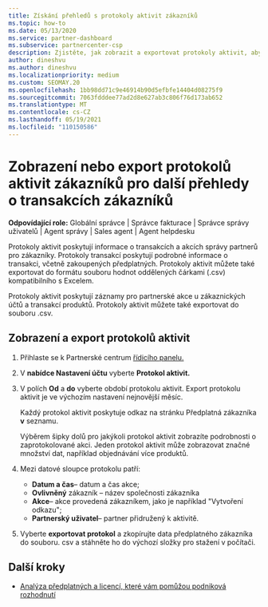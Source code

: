 ```yaml
---
title: Získání přehledů s protokoly aktivit zákazníků
ms.topic: how-to
ms.date: 05/13/2020
ms.service: partner-dashboard
ms.subservice: partnercenter-csp
description: Zjistěte, jak zobrazit a exportovat protokoly aktivit, abyste získali přehled o transakcích zákaznických účtů a dalších aktivitách správy partnerů souvisejících se zákazníkem.
author: dineshvu
ms.author: dineshvu
ms.localizationpriority: medium
ms.custom: SEOMAY.20
ms.openlocfilehash: 1bb98dd71c9e46914b90d5efbfe14404d08275f9
ms.sourcegitcommit: 7063fdddee77ad2d8e627ab3c806f76d173ab652
ms.translationtype: MT
ms.contentlocale: cs-CZ
ms.lasthandoff: 05/19/2021
ms.locfileid: "110150586"
---
```

# <a name="view-or-export-customer-activity-logs-for-more-insight-into-customer-transactions"></a>Zobrazení nebo export protokolů aktivit zákazníků pro další přehledy o transakcích zákazníků

**Odpovídající role:** Globální správce | Správce fakturace | Správce správy uživatelů | Agent správy | Sales agent | Agent helpdesku

Protokoly aktivit poskytují informace o transakcích a akcích správy partnerů pro zákazníky. Protokoly transakcí poskytují podrobné informace o transakci, včetně zakoupených předplatných. Protokoly aktivit můžete také exportovat do formátu souboru hodnot oddělených čárkami (.csv) kompatibilního s Excelem.

Protokoly aktivit poskytují záznamy pro partnerské akce u zákaznických účtů a transakcí produktů. Protokoly aktivit můžete také exportovat do souboru .csv.

## <a name="view-and-export-activity-logs"></a>Zobrazení a export protokolů aktivit

1. Přihlaste se k Partnerské centrum [řídicího panelu.](https://partner.microsoft.com/dashboard)

2. V **nabídce Nastavení účtu** vyberte **Protokol aktivit.**

3. V polích **Od** a **do** vyberte období protokolu aktivit. Export protokolu aktivit je ve výchozím nastavení nejnovější měsíc.

   Každý protokol aktivit poskytuje odkaz na stránku Předplatná zákazníka **v** seznamu.

   Výběrem šipky dolů pro jakýkoli protokol aktivit zobrazíte podrobnosti o zaprotokolované akci. Jeden protokol aktivit může zobrazovat značné množství dat, například objednávání více produktů.

4. Mezi datové sloupce protokolu patří:
   - **Datum a čas**– datum a čas akce;
   - **Ovlivněný** zákazník – název společnosti zákazníka
   - **Akce**– akce provedená zákazníkem, jako je například "Vytvoření odkazu";
   - **Partnerský uživatel**– partner přidružený k aktivitě.

5. Vyberte **exportovat protokol** a zkopírujte data předplatného zákazníka do souboru. csv a stáhněte ho do výchozí složky pro stažení v počítači.

## <a name="next-steps"></a>Další kroky

- [Analýza předplatných a licencí, které vám pomůžou podniková rozhodnutí](analyze-subscriptions-licenses.md)
